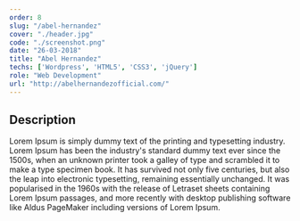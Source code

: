 ```yaml
---
order: 8
slug: "/abel-hernandez"
cover: "./header.jpg"
code: "./screenshot.png"
date: "26-03-2018"
title: "Abel Hernandez"
techs: ['Wordpress', 'HTML5', 'CSS3', 'jQuery']
role: "Web Development"
url: "http://abelhernandezofficial.com/"
---
```


## Description

Lorem Ipsum is simply dummy text of the printing and typesetting industry. Lorem Ipsum has been the industry's standard dummy text ever since the 1500s, when an unknown printer took a galley of type and scrambled it to make a type specimen book. It has survived not only five centuries, but also the leap into electronic typesetting, remaining essentially unchanged. It was popularised in the 1960s with the release of Letraset sheets containing Lorem Ipsum passages, and more recently with desktop publishing software like Aldus PageMaker including versions of Lorem Ipsum.